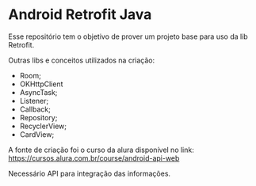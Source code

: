 # Android Retrofit Java
Esse repositório tem o objetivo de prover um projeto base para uso da lib Retrofit.

Outras libs e conceitos utilizados na criação:
- Room;
- OKHttpClient
- AsyncTask;
- Listener;
- Callback;
- Repository;
- RecyclerView;
- CardView;

A fonte de criação foi o curso da alura disponível no link: 
https://cursos.alura.com.br/course/android-api-web

Necessário API para integração das informações. 
